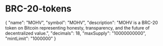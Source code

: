 # BRC-20-tokens
{   "name": "MOHV",   "symbol": "MOHV",   "description": "MOHV is a BRC-20 token on Bitcoin representing honesty, transparency, and the future of decentralized value.",   "decimals": 18,   "maxSupply": "10000000000",   "mintLimit": "1000000" }
